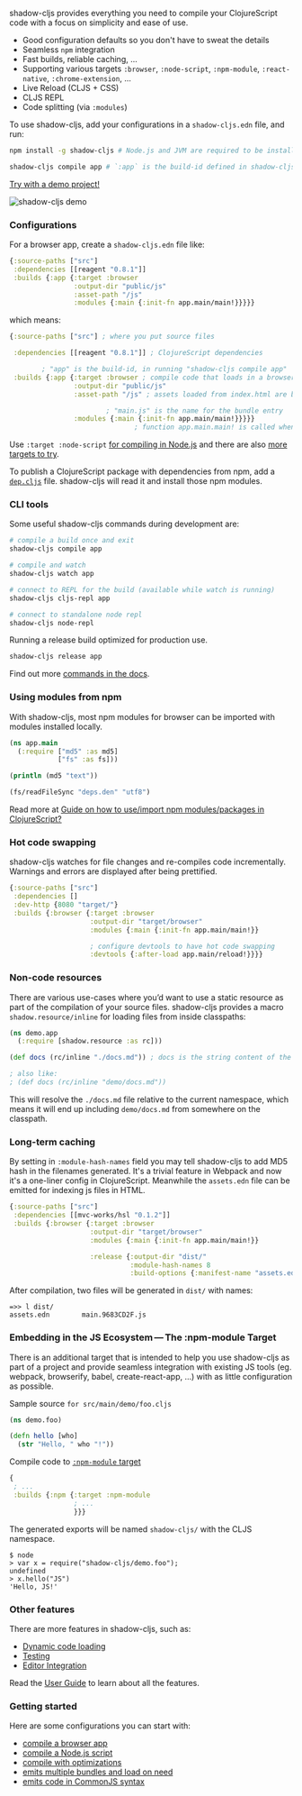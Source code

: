 
shadow-cljs provides everything you need to compile your ClojureScript code with a focus on simplicity and ease of use.

* Good configuration defaults so you don't have to sweat the details
* Seamless `npm` integration
* Fast builds, reliable caching, ...
* Supporting various targets `:browser`, `:node-script`, `:npm-module`, `:react-native`, `:chrome-extension`, ...
* Live Reload (CLJS + CSS)
* CLJS REPL
* Code splitting (via `:modules`)

To use shadow-cljs, add your configurations in a `shadow-cljs.edn` file, and run:

```bash
npm install -g shadow-cljs # Node.js and JVM are required to be installed

shadow-cljs compile app # `:app` is the build-id defined in shadow-cljs.edn
```

[Try with a demo project!](https://github.com/minimal-xyz/minimal-shadow-cljs-browser)

![shadow-cljs demo](/entry/shadow-cljs-demo.png)

### Configurations

For a browser app, create a `shadow-cljs.edn` file like:

```clojure
{:source-paths ["src"]
 :dependencies [[reagent "0.8.1"]]
 :builds {:app {:target :browser
                :output-dir "public/js"
                :asset-path "/js"
                :modules {:main {:init-fn app.main/main!}}}}}
```

which means:

```clojure
{:source-paths ["src"] ; where you put source files

 :dependencies [[reagent "0.8.1"]] ; ClojureScript dependencies

        ; "app" is the build-id, in running "shadow-cljs compile app"
 :builds {:app {:target :browser ; compile code that loads in a browser
                :output-dir "public/js"
                :asset-path "/js" ; assets loaded from index.html are based on path "/js"

                        ; "main.js" is the name for the bundle entry
                :modules {:main {:init-fn app.main/main!}}}}}
                               ; function app.main.main! is called when page loads
```

Use `:target :node-script` [for compiling in Node.js](https://github.com/minimal-xyz/minimal-shadow-cljs-nodejs) and there are also [more targets to try](https://shadow-cljs.github.io/docs/UsersGuide.html#_build_target).

To publish a ClojureScript package with dependencies from npm, add a [`dep.cljs`](https://shadow-cljs.github.io/docs/UsersGuide.html#publish-deps-cljs) file. shadow-cljs will read it and install those npm modules.

### CLI tools

Some useful shadow-cljs commands during development are:

```bash
# compile a build once and exit
shadow-cljs compile app

# compile and watch
shadow-cljs watch app

# connect to REPL for the build (available while watch is running)
shadow-cljs cljs-repl app

# connect to standalone node repl
shadow-cljs node-repl
```

Running a release build optimized for production use.

```bash
shadow-cljs release app
```

Find out more [commands in the docs](https://shadow-cljs.github.io/docs/UsersGuide.html#_command_line).

### Using modules from npm

With shadow-cljs, most npm modules for browser can be imported with modules installed locally.

```clojure
(ns app.main
  (:require ["md5" :as md5]
            ["fs" :as fs]))

(println (md5 "text"))

(fs/readFileSync "deps.den" "utf8")
```

Read more at [Guide on how to use/import npm modules/packages in ClojureScript?](https://clojureverse.org/t/guide-on-how-to-use-import-npm-modules-packages-in-clojurescript/2298)

### Hot code swapping

shadow-cljs watches for file changes and re-compiles code incrementally. Warnings and errors are displayed after being prettified.

```clojure
{:source-paths ["src"]
 :dependencies []
 :dev-http {8080 "target/"}
 :builds {:browser {:target :browser
                    :output-dir "target/browser"
                    :modules {:main {:init-fn app.main/main!}}

                    ; configure devtools to have hot code swapping
                    :devtools {:after-load app.main/reload!}}}}
```

### Non-code resources

There are various use-cases where you’d want to use a static resource as part of the compilation of your source files. shadow-cljs provides a macro `shadow.resource/inline` for loading files from inside classpaths:

```clojure
(ns demo.app
  (:require [shadow.resource :as rc]))

(def docs (rc/inline "./docs.md")) ; docs is the string content of the file

; also like:
; (def docs (rc/inline "demo/docs.md"))
```

This will resolve the `./docs.md` file relative to the current namespace, which means it will end up including `demo/docs.md` from somewhere on the classpath.

### Long-term caching

By setting in `:module-hash-names` field you may tell shadow-cljs to add MD5 hash in the filenames generated. It's a trivial feature in Webpack and now it's a one-liner config in ClojureScript. Meanwhile the `assets.edn` file can be emitted for indexing js files in HTML.

```clojure
{:source-paths ["src"]
 :dependencies [[mvc-works/hsl "0.1.2"]]
 :builds {:browser {:target :browser
                    :output-dir "target/browser"
                    :modules {:main {:init-fn app.main/main!}}

                    :release {:output-dir "dist/"
                              :module-hash-names 8
                              :build-options {:manifest-name "assets.edn"}}}}}
```

After compilation, two files will be generated in `dist/` with names:

```
=>> l dist/
assets.edn        main.9683CD2F.js
```

### Embedding in the JS Ecosystem — The :npm-module Target

There is an additional target that is intended to help you use shadow-cljs as part of a project and provide seamless integration with existing JS tools (eg. webpack, browserify, babel, create-react-app, …​) with as little configuration as possible.

Sample source `for src/main/demo/foo.cljs`

```clojure
(ns demo.foo)

(defn hello [who]
  (str "Hello, " who "!"))
```

Compile code to [`:npm-module` target](https://shadow-cljs.github.io/docs/UsersGuide.html#target-npm-module)

```clojure
{
 ; ...
 :builds {:npm {:target :npm-module
                ; ...
                }}}
```

The generated exports will be named `shadow-cljs/` with the CLJS namespace.

```
$ node
> var x = require("shadow-cljs/demo.foo");
undefined
> x.hello("JS")
'Hello, JS!'
```

### Other features

There are more features in shadow-cljs, such as:

* [Dynamic code loading](https://shadow-cljs.github.io/docs/UsersGuide.html#_loading_code_dynamically)
* [Testing](https://shadow-cljs.github.io/docs/UsersGuide.html#_testing)
* [Editor Integration](https://shadow-cljs.github.io/docs/UsersGuide.html#_editor_integration)

Read the [User Guide](https://shadow-cljs.github.io/docs/UsersGuide.html) to learn about all the features.

### Getting started

Here are some configurations you can start with:

* [compile a browser app](https://github.com/minimal-xyz/minimal-shadow-cljs-browser/blob/master/shadow-cljs.edn#L6)
* [compile a Node.js script](https://github.com/minimal-xyz/minimal-shadow-cljs-nodejs/blob/master/shadow-cljs.edn#L4)
* [compile with optimizations](https://github.com/minimal-xyz/minimal-shadow-cljs-release/blob/master/package.json#L12)
* [emits multiple bundles and load on need](https://github.com/minimal-xyz/minimal-shadow-cljs-loader/blob/master/shadow-cljs.edn#L8-L10)
* [emits code in CommonJS syntax](https://github.com/minimal-xyz/minimal-shadow-cljs-commonjs/blob/master/shadow-cljs.edn#L3)
